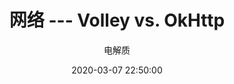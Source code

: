 ---
layout: post
title: 网络 --- Volley vs. OkHttp
description: 面向Socket编程：OkHttp = Volley + HttpURLConnection
author: 电解质
date: 2020-03-07 22:50:00
share: true
comments: true
tag: 
- app-design/image
published : false
---